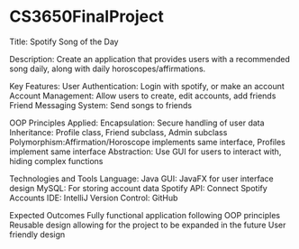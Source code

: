 # CS3650FinalProject

Title: Spotify Song of the Day

Description: Create an application that provides users with a recommended song daily, along with daily horoscopes/affirmations. 

Key Features: 
User Authentication: Login with spotify, or make an account
Account Management: Allow users to create, edit accounts, add friends
Friend Messaging System: Send songs to friends

OOP Principles Applied:
Encapsulation: Secure handling of user data
Inheritance: Profile class, Friend subclass, Admin subclass
Polymorphism:Affirmation/Horoscope implements same interface, Profiles implement same interface
Abstraction: Use GUI for users to interact with, hiding complex functions

Technologies and Tools
Language: Java
GUI: JavaFX for user interface design
MySQL: For storing account data
Spotify API: Connect Spotify Accounts
IDE: IntelliJ
Version Control: GitHub

Expected Outcomes
Fully functional application following OOP principles
Reusable design allowing for the project to be expanded in the future
User friendly design
